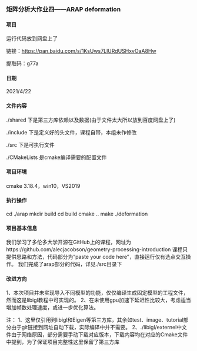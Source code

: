 ### 矩阵分析大作业四——ARAP deformation

#### 项目

运行代码放到网盘上了

链接：https://pan.baidu.com/s/1KsUws7LlURdUSHxvOaA8Hw 

提取码：g77a 


#### 日期

2021/4/22

#### 文件内容

./shared 下是第三方库依赖以及数据(由于文件太大所以放到百度网盘上了)

./include 下是定义好的头文件，课程自带，本组未作修改

./src 下是可执行文件

./CMakeLists 是cmake编译需要的配置文件

#### 项目环境

cmake 3.18.4，win10，VS2019

#### 执行操作

cd ./arap
mkdir build
cd build
cmake ..
make
./deformation

#### 项目基本信息

我们学习了多伦多大学开源在GitHub上的课程，网址为https://github.com/alecjacobson/geometry-processing-introduction
课程只提供思路和方法，代码部分为“paste your code here”，直接运行仅有选点交互操作。
我们完成了arap部分的代码，详见./src目录下

#### 改进方向

1、本次项目并未实现导入不同模型的功能，仅仅编译生成固定模型的工程文件，然而这是libigl教程中可实现的。
2、在未使用gpu加速下延迟性比较大，考虑适当增加帧数处理速度，或进一步优化算法。


注：
1、这里仅引用到libigl和Eigen等第三方库，其余如test、image、tutorial部分由于git链接到网址自动下载，实际编译中并不需要。
2、./libigl/externel中文件由于网络原因，部分需要手动下载对应版本，下载内容均在对应的Cmake文件中提到，为了保证项目完整性这里保留了第三方库
